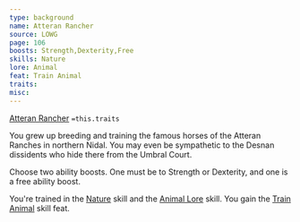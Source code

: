 ```yaml
---
type: background
name: Atteran Rancher 
source: LOWG
page: 106
boosts: Strength,Dexterity,Free
skills: Nature
lore: Animal
feat: Train Animal
traits: 
misc: 
---
```


[Atteran Rancher](###%20Atteran%20Rancher)
`=this.traits`


You grew up breeding and training the famous horses of the Atteran Ranches in northern Nidal. You may even be sympathetic to the Desnan dissidents who hide there from the Umbral Court.

Choose two ability boosts. One must be to Strength or Dexterity, and one is a free ability boost.

You're trained in the [Nature](Nature) skill and the [Animal Lore](Animal%20Lore) skill. You gain the [Train Animal](Train%20Animal) skill feat.

